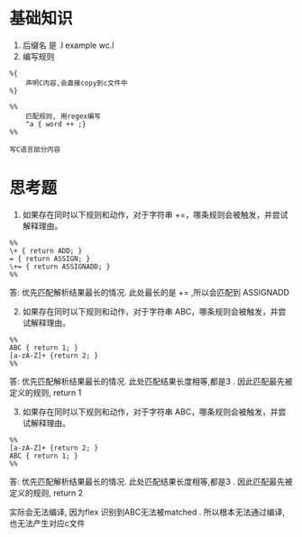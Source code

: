 # 基础知识

1. 后缀名 是 .l  example wc.l
2. 编写规则 
```
%{
    声明C内容,会直接copy到c文件中
%}

%%
    匹配规则, 用regex编写
    ^a { word ++ ;} 
%% 

写C语言部分内容
```


# 思考题

1. 如果存在同时以下规则和动作，对于字符串 +=，哪条规则会被触发，并尝试解释理由。

```
%%
\+ { return ADD; }
= { return ASSIGN; }
\+= { return ASSIGNADD; }
%%
```

答: 优先匹配解析结果最长的情况. 此处最长的是 \+= ,所以会匹配到 ASSIGNADD


2. 如果存在同时以下规则和动作，对于字符串 ABC，哪条规则会被触发，并尝试解释理由。

```
%%
ABC { return 1; }
[a-zA-Z]+ {return 2; }
%%
```

答: 优先匹配解析结果最长的情况. 此处匹配结果长度相等,都是3 . 因此匹配最先被定义的规则, return 1

3. 如果存在同时以下规则和动作，对于字符串 ABC，哪条规则会被触发，并尝试解释理由。

```
%%
[a-zA-Z]+ {return 2; }
ABC { return 1; }
%%
```

答: 优先匹配解析结果最长的情况. 此处匹配结果长度相等,都是3 . 因此匹配最先被定义的规则, return 2

实际会无法编译, 因为flex 识别到ABC无法被matched . 所以根本无法通过编译, 也无法产生对应c文件
